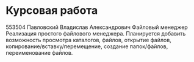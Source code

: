 # Курсовая работа

553504
Павловский Владислав Александрович
Файловый менеджер
Реализация простого файлового менеджера. Планируется добавить возможность просмотра каталогов, файлов, открытие файлов, копирование/вставку/перемещение, создание папок/файлов, переименование файлов.
